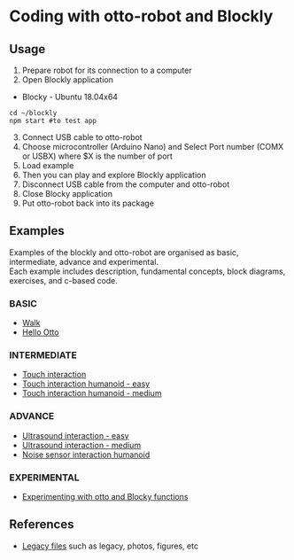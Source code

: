 # Coding with otto-robot and Blockly
## Usage
1. Prepare robot for its connection to a computer
2. Open Blockly application
* Blocky - Ubuntu 18.04x64
```
cd ~/blockly
npm start #to test app
```
3. Connect USB cable to otto-robot
4. Choose microcontroller (Arduino Nano) and Select Port number (COMX or USBX) where $X is the number of port
5. Load example
6. Then you can play and explore Blockly application
7. Disconnect USB cable from the computer and otto-robot
8. Close Blocky application
9. Put otto-robot back into its package

## Examples
Examples of the blockly and otto-robot are organised as basic, intermediate, advance and experimental.   
Each example includes description, fundamental concepts, block diagrams, exercises, and c-based code.  

### BASIC 
* [Walk](BASIC-walk/)
* [Hello Otto](BASIC-hello-otto/)

### INTERMEDIATE 
* [Touch interaction](INTERMEDIATE-touch-interaction/)
* [Touch interaction humanoid - easy](INTERMEDIATE-touch-interaction-humanoid-easy/)
* [Touch interaction humanoid - medium](INTERMEDIATE-touch-interaction-humanoid-medium/)

### ADVANCE 
* [Ultrasound interaction - easy](ADVANCE-ultrasound-interaction-easy/)
* [Ultrasound interaction - medium](ADVANCE-ultrasound-interaction-medium/)
* [Noise sensor interaction humanoid](ADVANCE-mic-interaction-humanoid/)

### EXPERIMENTAL
* [Experimenting with otto and Blocky functions](EXPERIMENTAL/)

## References
* [Legacy files](Legacy-files/) such as legacy, photos, figures, etc